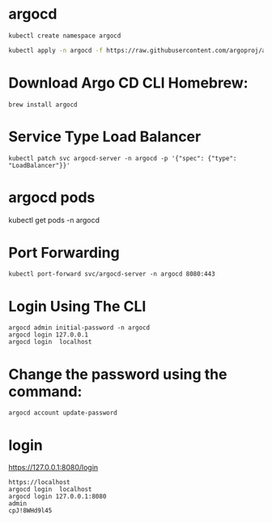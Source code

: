 # argocd
```bash
kubectl create namespace argocd
```

```bash
kubectl apply -n argocd -f https://raw.githubusercontent.com/argoproj/argo-cd/stable/manifests/install.yaml

```

#  Download Argo CD CLI Homebrew:
```
brew install argocd
```

# Service Type Load Balancer
```
kubectl patch svc argocd-server -n argocd -p '{"spec": {"type": "LoadBalancer"}}'
```

# argocd pods
kubectl get pods -n argocd

# Port Forwarding
```
kubectl port-forward svc/argocd-server -n argocd 8080:443
```

# Login Using The CLI
```
argocd admin initial-password -n argocd
argocd login 127.0.0.1
argocd login  localhost
```

# Change the password using the command:
```
argocd account update-password 
```
# login
https://127.0.0.1:8080/login
```
https://localhost
argocd login  localhost
argocd login 127.0.0.1:8080
admin
cpJ!8WHd9l45
```

